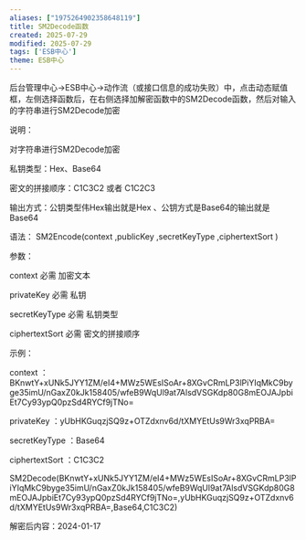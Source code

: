 ```yaml
---
aliases: ["1975264902358648119"]
title: SM2Decode函数
created: 2025-07-29
modified: 2025-07-29
tags: ['ESB中心']
theme: ESB中心
---
```


后台管理中心->ESB中心->动作流（或接口信息的成功失败）中，点击动态赋值框，左侧选择函数后，在右侧选择加解密函数中的SM2Decode函数，然后对输入的字符串进行SM2Decode加密

说明：

对字符串进行SM2Decode加密

私钥类型：Hex、Base64

密文的拼接顺序：C1C3C2 或者 C1C2C3

输出方式：公钥类型伟Hex输出就是Hex 、公钥方式是Base64的输出就是Base64

语法： SM2Encode(context ,publicKey ,secretKeyType ,ciphertextSort )

参数：

context 必需 加密文本

privateKey 必需 私钥

secretKeyType 必需 私钥类型

ciphertextSort 必需 密文的拼接顺序

示例：

context ：BKnwtY+xUNk5JYY1ZM/eI4+MWz5WEsISoAr+8XGvCRmLP3lPiYIqMkC9byge35imU/nGaxZ0kJk158405/wfeB9WqUl9at7AlsdVSGKdp80G8mEOJAJpbiEt7Cy93ypQ0pzSd4RYCf9jTNo=

privateKey ：yUbHKGuqzjSQ9z+OTZdxnv6d/tXMYEtUs9Wr3xqPRBA=

secretKeyType ：Base64

ciphertextSort ：C1C3C2

SM2Decode(BKnwtY+xUNk5JYY1ZM/eI4+MWz5WEsISoAr+8XGvCRmLP3lPiYIqMkC9byge35imU/nGaxZ0kJk158405/wfeB9WqUl9at7AlsdVSGKdp80G8mEOJAJpbiEt7Cy93ypQ0pzSd4RYCf9jTNo=,yUbHKGuqzjSQ9z+OTZdxnv6d/tXMYEtUs9Wr3xqPRBA=,Base64,C1C3C2)

解密后内容：2024-01-17